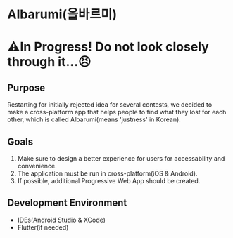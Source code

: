 # Albarumi(올바르미)

# ⚠️In Progress! Do not look closely through it...😣

## Purpose
Restarting for initially rejected idea for several contests, we decided to make a cross-platform app that helps people to find what they lost for each other, which is called Albarumi(means 'justness' in Korean).

## Goals

1. Make sure to design a better experience for users for accessability and convenience.
2. The application must be run in cross-platform(iOS & Android).
3. If possible, additional Progressive Web App should be created.

## Development Environment

- IDEs(Android Studio & XCode)
- Flutter(if needed)
